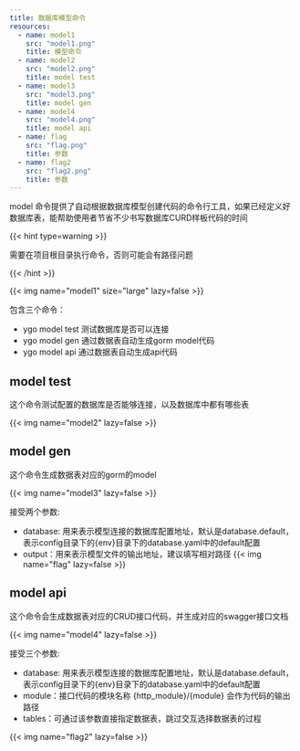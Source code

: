 ```yaml
---
title: 数据库模型命令
resources:
  - name: model1
    src: "model1.png"
    title: 模型命令
  - name: model2
    src: "model2.png"
    title: model test
  - name: model3
    src: "model3.png"
    title: model gen
  - name: model4
    src: "model4.png"
    title: model api
  - name: flag
    src: "flag.png"
    title: 参数
  - name: flag2
    src: "flag2.png"
    title: 参数
---
```


model 命令提供了自动根据数据库模型创建代码的命令行工具，如果已经定义好数据库表，能帮助使用者节省不少书写数据库CURD样板代码的时间

{{< hint type=warning >}}

需要在项目根目录执行命令，否则可能会有路径问题

{{< /hint >}}

{{< img name="model1" size="large" lazy=false >}}

包含三个命令：

* ygo model test 测试数据库是否可以连接
* ygo model gen 通过数据表自动生成gorm model代码
* ygo model api 通过数据表自动生成api代码

## model test

这个命令测试配置的数据库是否能够连接，以及数据库中都有哪些表

{{< img name="model2"  lazy=false >}}

## model gen

这个命令生成数据表对应的gorm的model

{{< img name="model3"  lazy=false >}}

接受两个参数:
- database: 用来表示模型连接的数据库配置地址，默认是database.default，表示config目录下的{env}目录下的database.yaml中的default配置
- output：用来表示模型文件的输出地址，建议填写相对路径
{{< img name="flag"  lazy=false >}}

## model api

这个命令会生成数据表对应的CRUD接口代码，并生成对应的swagger接口文档

{{< img name="model4"  lazy=false >}}


接受三个参数:
- database: 用来表示模型连接的数据库配置地址，默认是database.default，表示config目录下的{env}目录下的database.yaml中的default配置
- module：接口代码的模块名称 {http_module}/{module} 会作为代码的输出路径
- tables：可通过该参数直接指定数据表，跳过交互选择数据表的过程

{{< img name="flag2"  lazy=false >}}